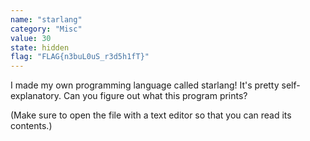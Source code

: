 ```yaml
---
name: "starlang"
category: "Misc"
value: 30
state: hidden
flag: "FLAG{n3buL0uS_r3d5h1fT}"
---
```


I made my own programming language called starlang! It's pretty self-explanatory. Can you figure out what this program prints?

(Make sure to open the file with a text editor so that you can read its contents.)
